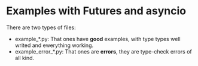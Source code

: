 Examples with Futures and asyncio
=================================

There are two types of files:

- example\_\*.py:
That ones have **good** examples, with type types well writed and ewerything working.
- example\_error\_\*.py:
That ones are **errors**, they are type-check errors of all kind.
